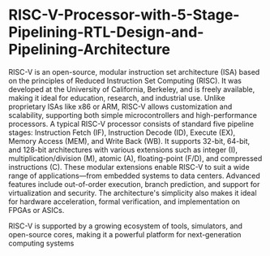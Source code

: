 # RISC-V-Processor-with-5-Stage-Pipelining-RTL-Design-and-Pipelining-Architecture
RISC-V is an open-source, modular instruction set architecture (ISA) based on the principles of Reduced Instruction Set Computing (RISC). It was developed at the University of California, Berkeley, and is freely available, making it ideal for education, research, and industrial use. Unlike proprietary ISAs like x86 or ARM, RISC-V allows customization and scalability, supporting both simple microcontrollers and high-performance processors.
A typical RISC-V processor consists of standard five pipeline stages: Instruction Fetch (IF), Instruction Decode (ID), Execute (EX), Memory Access (MEM), and Write Back (WB). It supports 32-bit, 64-bit, and 128-bit architectures with various extensions such as integer (I), multiplication/division (M), atomic (A), floating-point (F/D), and compressed instructions (C). These modular extensions enable RISC-V to suit a wide range of applications—from embedded systems to data centers.
Advanced features include out-of-order execution, branch prediction, and support for virtualization and security. The architecture's simplicity also makes it ideal for hardware acceleration, formal verification, and implementation on FPGAs or ASICs.

RISC-V is supported by a growing ecosystem of tools, simulators, and open-source cores, making it a powerful platform for next-generation computing systems
